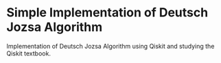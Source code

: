 # Simple Implementation of Deutsch Jozsa Algorithm
Implementation of Deutsch Jozsa Algorithm using Qiskit and studying the Qiskit textbook.
